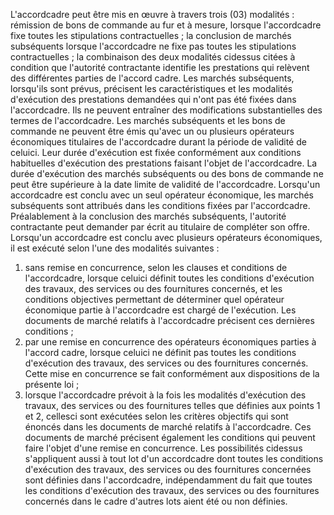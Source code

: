 
L'accordcadre peut être mis en œuvre à travers trois (03) modalités :
rémission de bons de commande au fur et à mesure, lorsque
l'accordcadre fixe toutes les stipulations contractuelles ;
la conclusion de marchés subséquents lorsque l'accordcadre ne fixe
pas toutes les stipulations contractuelles ;
la combinaison des deux modalités cidessus citées à condition que
l'autorité contractante identifie les prestations qui relèvent des
différentes parties de l'accord cadre.
Les marchés subséquents, lorsqu'ils sont prévus, précisent les
caractéristiques et les modalités d'exécution des prestations demandées
qui n'ont pas été fixées dans l'accordcadre. Ils ne peuvent entraîner
des modifications substantielles des termes de l'accordcadre.
Les marchés subséquents et les bons de commande ne peuvent être émis
qu'avec un ou plusieurs opérateurs économiques titulaires de
l'accordcadre durant la période de validité de celuici. Leur durée
d'exécution est fixée conformément aux conditions habituelles
d'exécution des prestations faisant l'objet de l'accordcadre. La
durée d'exécution des marchés subséquents ou des bons de commande ne
peut être supérieure à la date limite de validité de l'accordcadre.
Lorsqu'un accordcadre est conclu avec un seul opérateur économique,
les marchés subséquents sont attribués dans les conditions fixées par
l'accordcadre.
Préalablement à la conclusion des marchés subséquents, l'autorité
contractante peut demander par écrit au titulaire de compléter son
offre.
Lorsqu'un accordcadre est conclu avec plusieurs opérateurs économiques,
il est exécuté selon l'une des modalités suivantes :
1.  sans remise en concurrence, selon les clauses et conditions de
l'accordcadre, lorsque celuici définit toutes les conditions
d'exécution des travaux, des services ou des fournitures concernés,
et les conditions objectives permettant de déterminer quel opérateur
économique partie à l'accordcadre est chargé de l'exécution. Les
documents de marché relatifs à l'accordcadre précisent ces
dernières conditions ;
1.  par une remise en concurrence des opérateurs économiques parties à
l'accord cadre, lorsque celuici ne définit pas toutes les
conditions d'exécution des travaux, des services ou des fournitures
concernés. Cette mise en concurrence se fait conformément aux
dispositions de la présente loi ;
1.  lorsque l'accordcadre prévoit à la fois les modalités d'exécution
des travaux, des services ou des fournitures telles que définies aux
points 1 et 2, cellesci sont exécutées selon les critères objectifs
qui sont énoncés dans les documents de marché relatifs à
l'accordcadre. Ces documents de marché précisent également les
conditions qui peuvent faire l'objet d'une remise en concurrence.
Les possibilités cidessus s'appliquent aussi à tout lot d'un
accordcadre dont toutes les conditions d'exécution des travaux, des
services ou des fournitures concernées sont définies dans
l'accordcadre, indépendamment du fait que toutes les conditions
d'exécution des travaux, des services ou des fournitures concernés dans
le cadre d'autres lots aient été ou non définies.